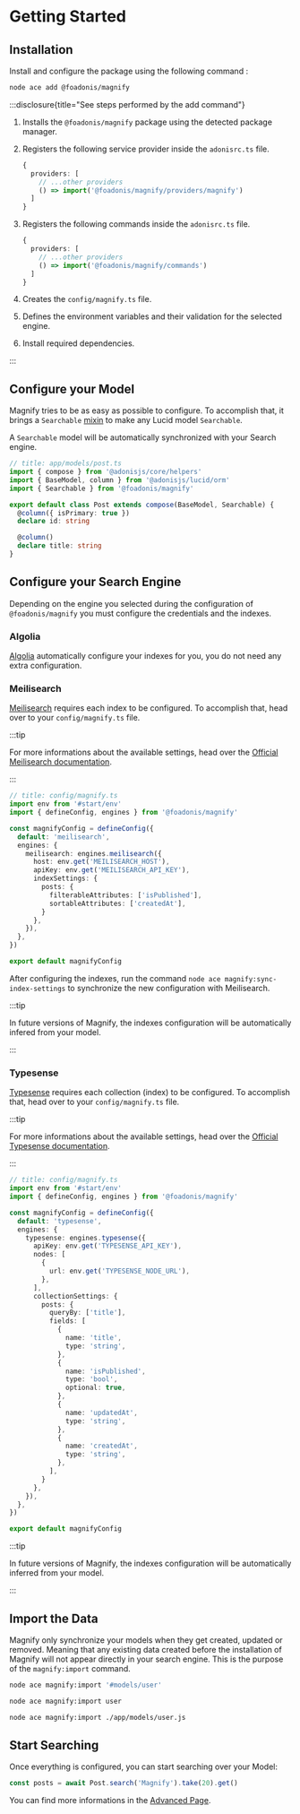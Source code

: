 # Getting Started

## Installation

Install and configure the package using the following command :

```sh
node ace add @foadonis/magnify
```

:::disclosure{title="See steps performed by the add command"}

1. Installs the `@foadonis/magnify` package using the detected package manager.

2. Registers the following service provider inside the `adonisrc.ts` file.

    ```ts
    {
      providers: [
        // ...other providers
        () => import('@foadonis/magnify/providers/magnify')
      ]
    }
    ```

3. Registers the following commands inside the `adonisrc.ts` file.

    ```ts
    {
      providers: [
        // ...other providers
        () => import('@foadonis/magnify/commands')
      ]
    }
    ```

4. Creates the `config/magnify.ts` file.

5. Defines the environment variables and their validation for the selected engine.

6. Install required dependencies.

:::

## Configure your Model

Magnify tries to be as easy as possible to configure. To accomplish that, it brings a `Searchable` [mixin](https://www.typescriptlang.org/docs/handbook/mixins.html) to make any Lucid model `Searchable`.

A `Searchable` model will be automatically synchronized with your Search engine.

```ts
// title: app/models/post.ts
import { compose } from '@adonisjs/core/helpers'
import { BaseModel, column } from '@adonisjs/lucid/orm'
import { Searchable } from '@foadonis/magnify'

export default class Post extends compose(BaseModel, Searchable) {
  @column({ isPrimary: true })
  declare id: string

  @column()
  declare title: string
}
```

## Configure your Search Engine

Depending on the engine you selected during the configuration of `@foadonis/magnify` you must configure the credentials and the indexes.

### Algolia

[Algolia](https://www.algolia.com/) automatically configure your indexes for you, you do not need any extra configuration.

### Meilisearch

[Meilisearch](https://www.meilisearch.com/) requires each index to be configured. To accomplish that, head over to your `config/magnify.ts` file.

:::tip

For more informations about the available settings, head over the [Official Meilisearch documentation](https://www.meilisearch.com/docs/learn/getting_started/indexes#index-settings).

:::

```ts
// title: config/magnify.ts
import env from '#start/env'
import { defineConfig, engines } from '@foadonis/magnify'

const magnifyConfig = defineConfig({
  default: 'meilisearch',
  engines: {
    meilisearch: engines.meilisearch({
      host: env.get('MEILISEARCH_HOST'),
      apiKey: env.get('MEILISEARCH_API_KEY'),
      indexSettings: {
        posts: {
          filterableAttributes: ['isPublished'],
          sortableAttributes: ['createdAt'],
        }
      },
    }),
  },
})

export default magnifyConfig
```

After configuring the indexes, run the command `node ace magnify:sync-index-settings` to synchronize the new configuration with Meilisearch.

:::tip

In future versions of Magnify, the indexes configuration will be automatically infered from your model.

:::

### Typesense

[Typesense](https://typesense.org/) requires each collection (index) to be configured. To accomplish that, head over to your `config/magnify.ts` file.

:::tip

For more informations about the available settings, head over the [Official Typesense documentation](https://typesense.org/docs/27.1/api/collections.html#schema-parameters).

:::

```ts
// title: config/magnify.ts
import env from '#start/env'
import { defineConfig, engines } from '@foadonis/magnify'

const magnifyConfig = defineConfig({
  default: 'typesense',
  engines: {
    typesense: engines.typesense({
      apiKey: env.get('TYPESENSE_API_KEY'),
      nodes: [
        {
          url: env.get('TYPESENSE_NODE_URL'),
        },
      ],
      collectionSettings: {
        posts: {
          queryBy: ['title'],
          fields: [
            {
              name: 'title',
              type: 'string',
            },
            {
              name: 'isPublished',
              type: 'bool',
              optional: true,
            },
            {
              name: 'updatedAt',
              type: 'string',
            },
            {
              name: 'createdAt',
              type: 'string',
            },
          ],
        }
      },
    }),
  },
})

export default magnifyConfig
```

:::tip

In future versions of Magnify, the indexes configuration will be automatically inferred from your model.

:::

## Import the Data

Magnify only synchronize your models when they get created, updated or removed. Meaning that any existing data created before the installation of Magnify will not appear directly in your search engine. This is the purpose of the `magnify:import` command.

```sh
node ace magnify:import '#models/user'

node ace magnify:import user

node ace magnify:import ./app/models/user.js
```

## Start Searching

Once everything is configured, you can start searching over your Model:

```ts
const posts = await Post.search('Magnify').take(20).get()
```

You can find more informations in the [Advanced Page](./advanced.md).
